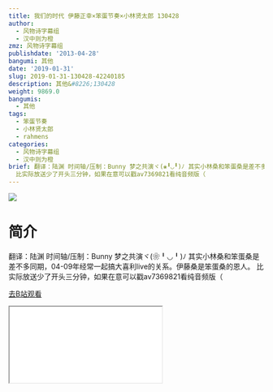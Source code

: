 ```yaml
---
title: 我们的时代 伊藤正幸×笨蛋节奏×小林贤太郎 130428
author:
  - 风物诗字幕组
  - 汉中则为橙
zmz: 风物诗字幕组
publishdate: '2013-04-28'
bangumi: 其他
date: '2019-01-31'
slug: 2019-01-31-130428-42240185
description: 其他&#8226;130428
weight: 9869.0
bangumis:
  - 其他
tags:
  - 笨蛋节奏
  - 小林贤太郎
  - rahmens
categories:
  - 风物诗字幕组
  - 汉中则为橙
brief: 翻译：陆渊 时间轴/压制：Bunny 梦之共演ヾ(❀╹◡╹)ﾉ 其实小林桑和笨蛋桑是差不多同期，04-09年经常一起搞大喜利live的关系。伊藤桑是笨蛋桑的恩人。
  比实际放送少了开头三分钟，如果在意可以戳av7369821看纯音频版（
---
```

![](https://i.imgur.com/c3C3niq.jpg)
# 简介  
翻译：陆渊 时间轴/压制：Bunny
梦之共演ヾ(❀╹◡╹)ﾉ
其实小林桑和笨蛋桑是差不多同期，04-09年经常一起搞大喜利live的关系。伊藤桑是笨蛋桑的恩人。
比实际放送少了开头三分钟，如果在意可以戳av7369821看纯音频版（  

[去B站观看](https://www.bilibili.com/video/av42240185/)
<div class ="resp-container"><iframe class="testiframe" src="//player.bilibili.com/player.html?aid=42240185"", scrolling="no", allowfullscreen="true" > </iframe></div> 

